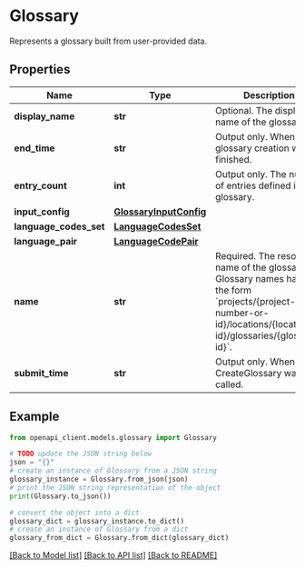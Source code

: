# Glossary

Represents a glossary built from user-provided data.

## Properties

Name | Type | Description | Notes
------------ | ------------- | ------------- | -------------
**display_name** | **str** | Optional. The display name of the glossary. | [optional] 
**end_time** | **str** | Output only. When the glossary creation was finished. | [optional] [readonly] 
**entry_count** | **int** | Output only. The number of entries defined in the glossary. | [optional] [readonly] 
**input_config** | [**GlossaryInputConfig**](GlossaryInputConfig.md) |  | [optional] 
**language_codes_set** | [**LanguageCodesSet**](LanguageCodesSet.md) |  | [optional] 
**language_pair** | [**LanguageCodePair**](LanguageCodePair.md) |  | [optional] 
**name** | **str** | Required. The resource name of the glossary. Glossary names have the form &#x60;projects/{project-number-or-id}/locations/{location-id}/glossaries/{glossary-id}&#x60;. | [optional] 
**submit_time** | **str** | Output only. When CreateGlossary was called. | [optional] [readonly] 

## Example

```python
from openapi_client.models.glossary import Glossary

# TODO update the JSON string below
json = "{}"
# create an instance of Glossary from a JSON string
glossary_instance = Glossary.from_json(json)
# print the JSON string representation of the object
print(Glossary.to_json())

# convert the object into a dict
glossary_dict = glossary_instance.to_dict()
# create an instance of Glossary from a dict
glossary_from_dict = Glossary.from_dict(glossary_dict)
```
[[Back to Model list]](../README.md#documentation-for-models) [[Back to API list]](../README.md#documentation-for-api-endpoints) [[Back to README]](../README.md)


